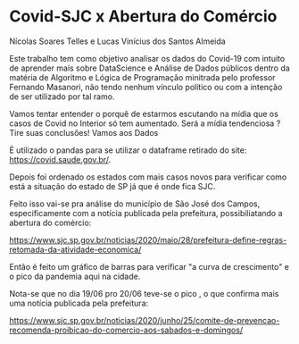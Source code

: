 # Covid-SJC x Abertura do Comércio

Nícolas Soares Telles e Lucas Vinícius dos Santos Almeida

Este trabalho tem como objetivo analisar os dados do Covid-19 com intuito de aprender mais sobre DataScience e Análise de Dados públicos dentro da matéria de Algoritmo e Lógica de Programação minitrada pelo professor Fernando Masanori, não tendo nenhum vínculo político ou com a intenção de ser utilizado por tal ramo.


Vamos tentar entender o porquê de estarmos escutando na mídia que os casos de Covid no Interior só tem aumentado. Será a mídia tendenciosa ? Tire suas conclusões! Vamos aos Dados

É utilizado o pandas para se utilizar o dataframe retirado do site: https://covid.saude.gov.br/.

Depois foi ordenado os estados com mais casos novos para verificar como está a situação do estado de SP já que é onde fica SJC.

Feito isso vai-se pra análise do município de São José dos Campos, especificamente com a notícia publicada pela prefeitura, possibiliatando a abertura do comércio:

https://www.sjc.sp.gov.br/noticias/2020/maio/28/prefeitura-define-regras-retomada-da-atividade-economica/


Então é feito um gráfico de barras para verificar "a curva de crescimento" e o pico da pandemia aqui na cidade. 

Nota-se que no dia 19/06 pro 20/06 teve-se o pico , o que confirma mais uma notícia publicada pela prefeitura: 

https://www.sjc.sp.gov.br/noticias/2020/junho/25/comite-de-prevencao-recomenda-proibicao-do-comercio-aos-sabados-e-domingos/

